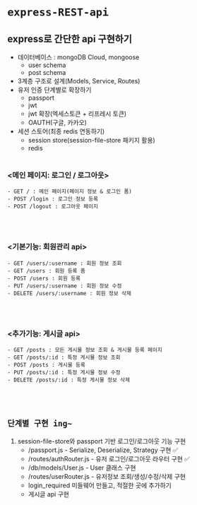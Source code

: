 # `express-REST-api`

## express로 간단한 api 구현하기

- 데이터베이스 : mongoDB Cloud, mongoose
    - user schema
    - post schema
- 3계층 구조로 설계(Models, Service, Routes)
- 유저 인증 단계별로 확장하기
    - passport
    - jwt
    - jwt 확장(엑세스토큰 + 리프레시 토큰)
    - OAUTH(구글, 카카오)
- 세션 스토어(최종 redis 연동하기)
    - session store(session-file-store 패키지 활용)
    - redis
</br></br>

### <메인 페이지: 로그인 / 로그아웃>
```
- GET / : 메인 페이지(페이지 정보 & 로그인 폼)
- POST /login : 로그인 정보 등록
- POST /logout : 로그아웃 페이지
```
</br></br>

### <기본기능: 회원관리 api>
```
- GET /users/:username : 회원 정보 조회
- GET /users : 회원 등록 폼
- POST /users : 회원 등록
- PUT /users/:username : 회원 정보 수정
- DELETE /users/:username : 회원 정보 삭제
```
</br></br>

### <추가기능: 게시글 api>
```
- GET /posts : 모든 게시물 정보 조회 & 게시물 등록 페이지
- GET /posts/:id : 특정 게시물 정보 조회
- POST /posts : 게시물 등록
- PUT /posts/:id : 특정 게시물 정보 수정
- DELETE /posts/:id : 특정 게시물 정보 삭제
```
</br></br>

## `단계별 구현 ing~`
1. session-file-store와 passport 기반 로그인/로그아웃 기능 구현
    - /passport.js - Serialize, Deserialize, Strategy 구현 ✅
    - /routes/authRouter.js - 유저 로그인/로그아웃 라우터 구현 ✅
    - /db/models/User.js - User 클래스 구현
    - /routes/userRouter.js - 유저정보 조회/생성/수정/삭제 구현
    - login_required 미들웨어 만들고, 적절한 곳에 추가하기
    - 게시글 api 구현